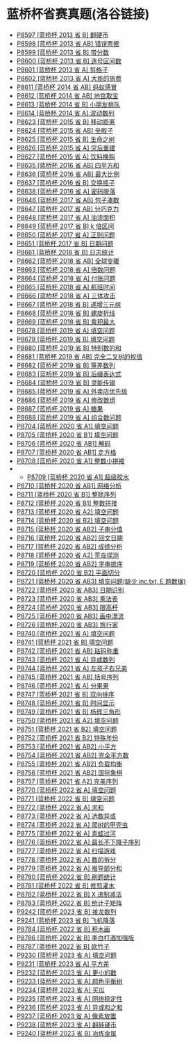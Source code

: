 # 蓝桥杯省赛真题(洛谷链接)
- [P8597 [蓝桥杯 2013 省 B] 翻硬币](https://www.luogu.com.cn/problem/P8597)
- [P8598 [蓝桥杯 2013 省 AB] 错误票据](https://www.luogu.com.cn/problem/P8598)
- [P8599 [蓝桥杯 2013 省 B] 带分数](https://www.luogu.com.cn/problem/P8599)
- [P8600 [蓝桥杯 2013 省 B] 连号区间数](https://www.luogu.com.cn/problem/P8600)
- [P8601 [蓝桥杯 2013 省 A] 剪格子](https://www.luogu.com.cn/problem/P8601)
- [P8602 [蓝桥杯 2013 省 A] 大臣的旅费](https://www.luogu.com.cn/problem/P8602)
- [P8611 [蓝桥杯 2014 省 AB] 蚂蚁感冒](https://www.luogu.com.cn/problem/P8611)
- [P8612 [蓝桥杯 2014 省 AB] 地宫取宝](https://www.luogu.com.cn/problem/P8612)
- [P8613 [蓝桥杯 2014 省 B] 小朋友排队](https://www.luogu.com.cn/problem/P8613)
- [P8614 [蓝桥杯 2014 省 A] 波动数列](https://www.luogu.com.cn/problem/P8614)
- [P8623 [蓝桥杯 2015 省 B] 移动距离](https://www.luogu.com.cn/problem/P8623)
- [P8624 [蓝桥杯 2015 省 AB] 垒骰子](https://www.luogu.com.cn/problem/P8624)
- [P8625 [蓝桥杯 2015 省 B] 生命之树](https://www.luogu.com.cn/problem/P8625)
- [P8626 [蓝桥杯 2015 省 A] 灾后重建](https://www.luogu.com.cn/problem/P8626)
- [P8627 [蓝桥杯 2015 省 A] 饮料换购](https://www.luogu.com.cn/problem/P8627)
- [P8635 [蓝桥杯 2016 省 AB] 四平方和](https://www.luogu.com.cn/problem/P8635)
- [P8636 [蓝桥杯 2016 省 AB] 最大比例](https://www.luogu.com.cn/problem/P8636)
- [P8637 [蓝桥杯 2016 省 B] 交换瓶子](https://www.luogu.com.cn/problem/P8637)
- [P8638 [蓝桥杯 2016 省 A] 密码脱落](https://www.luogu.com.cn/problem/P8638)
- [P8646 [蓝桥杯 2017 省 AB] 包子凑数](https://www.luogu.com.cn/problem/P8646)
- [P8647 [蓝桥杯 2017 省 AB] 分巧克力](https://www.luogu.com.cn/problem/P8647)
- [P8648 [蓝桥杯 2017 省 A] 油漆面积](https://www.luogu.com.cn/problem/P8648)
- [P8649 [蓝桥杯 2017 省 B] k 倍区间](https://www.luogu.com.cn/problem/P8649)
- [P8650 [蓝桥杯 2017 省 A] 正则问题](https://www.luogu.com.cn/problem/P8650)
- [P8651 [蓝桥杯 2017 省 B] 日期问题](https://www.luogu.com.cn/problem/P8651)
- [P8661 [蓝桥杯 2018 省 B] 日志统计](https://www.luogu.com.cn/problem/P8661)
- [P8662 [蓝桥杯 2018 省 AB] 全球变暖](https://www.luogu.com.cn/problem/P8662)
- [P8663 [蓝桥杯 2018 省 A] 倍数问题](https://www.luogu.com.cn/problem/P8663)
- [P8664 [蓝桥杯 2018 省 A] 付账问题](https://www.luogu.com.cn/problem/P8664)
- [P8665 [蓝桥杯 2018 省 A] 航班时间](https://www.luogu.com.cn/problem/P8665)
- [P8666 [蓝桥杯 2018 省 A] 三体攻击](https://www.luogu.com.cn/problem/P8666)
- [P8667 [蓝桥杯 2018 省 B] 递增三元组](https://www.luogu.com.cn/problem/P8667)
- [P8668 [蓝桥杯 2018 省 B] 螺旋折线](https://www.luogu.com.cn/problem/P8668)
- [P8669 [蓝桥杯 2018 省 B] 乘积最大](https://www.luogu.com.cn/problem/P8669)
- [P8678 [蓝桥杯 2019 省 A] 填空问题](https://www.luogu.com.cn/problem/P8678)
- [P8679 [蓝桥杯 2019 省 B] 填空问题](https://www.luogu.com.cn/problem/P8679)
- [P8680 [蓝桥杯 2019 省 B] 特别数的和](https://www.luogu.com.cn/problem/P8680)
- [P8681 [蓝桥杯 2019 省 AB] 完全二叉树的权值](https://www.luogu.com.cn/problem/P8681)
- [P8682 [蓝桥杯 2019 省 B] 等差数列](https://www.luogu.com.cn/problem/P8682)
- [P8683 [蓝桥杯 2019 省 B] 后缀表达式](https://www.luogu.com.cn/problem/P8683)
- [P8684 [蓝桥杯 2019 省 B] 灵能传输](https://www.luogu.com.cn/problem/P8684)
- [P8685 [蓝桥杯 2019 省 A] 外卖店优先级](https://www.luogu.com.cn/problem/P8685)
- [P8686 [蓝桥杯 2019 省 A] 修改数组](https://www.luogu.com.cn/problem/P8686)
- [P8687 [蓝桥杯 2019 省 A] 糖果](https://www.luogu.com.cn/problem/P8687)
- [P8688 [蓝桥杯 2019 省 A] 组合数问题](https://www.luogu.com.cn/problem/P8688)
- [P8704 [蓝桥杯 2020 省 A1] 填空问题](https://www.luogu.com.cn/problem/P8704)
- [P8705 [蓝桥杯 2020 省 B1] 填空问题](https://www.luogu.com.cn/problem/P8705)
- [P8706 [蓝桥杯 2020 省 AB1] 解码](https://www.luogu.com.cn/problem/P8706)
- [P8707 [蓝桥杯 2020 省 AB1] 走方格](https://www.luogu.com.cn/problem/P8707)
- [P8708 [蓝桥杯 2020 省 A1] 整数小拼接](https://www.luogu.com.cn/problem/P8708)
- - [P8709 [蓝桥杯 2020 省 A1] 超级胶水](https://www.luogu.com.cn/problem/P8709)
- [P8710 [蓝桥杯 2020 省 AB1] 网络分析](https://www.luogu.com.cn/problem/P8710)
- [P8711 [蓝桥杯 2020 省 B1] 整除序列](https://www.luogu.com.cn/problem/P8711)
- [P8712 [蓝桥杯 2020 省 B1] 整数拼接](https://www.luogu.com.cn/problem/P8712)
- [P8713 [蓝桥杯 2020 省 A2] 填空问题](https://www.luogu.com.cn/problem/P8713)
- [P8714 [蓝桥杯 2020 省 B2] 填空问题](https://www.luogu.com.cn/problem/P8714)
- [P8715 [蓝桥杯 2020 省 AB2] 子串分值](https://www.luogu.com.cn/problem/P8715)
- [P8716 [蓝桥杯 2020 省 AB2] 回文日期](https://www.luogu.com.cn/problem/P8716)
- [P8717 [蓝桥杯 2020 省 AB2] 成绩分析](https://www.luogu.com.cn/problem/P8717)
- [P8718 [蓝桥杯 2020 省 A2] 荒岛探测](https://www.luogu.com.cn/problem/P8718)
- [P8719 [蓝桥杯 2020 省 AB2] 字串排序](https://www.luogu.com.cn/problem/P8719)
- [P8720 [蓝桥杯 2020 省 B2] 平面切分](https://www.luogu.com.cn/problem/P8720)
- [P8721 [蓝桥杯 2020 省 AB3] 填空问题(缺少 inc.txt, E 题数据)](https://www.luogu.com.cn/problem/P8721)
- [P8722 [蓝桥杯 2020 省 AB3] 日期识别](https://www.luogu.com.cn/problem/P8722)
- [P8723 [蓝桥杯 2020 省 AB3] 乘法表](https://www.luogu.com.cn/problem/P8723)
- [P8724 [蓝桥杯 2020 省 AB3] 限高杆](https://www.luogu.com.cn/problem/P8724)
- [P8725 [蓝桥杯 2020 省 AB3] 画中漂流](https://www.luogu.com.cn/problem/P8725)
- [P8726 [蓝桥杯 2020 省 AB3] 旅行家](https://www.luogu.com.cn/problem/P8726)
- [P8740 [蓝桥杯 2021 省 A] 填空问题](https://www.luogu.com.cn/problem/P8740)
- [P8741 [蓝桥杯 2021 省 B] 填空问题](https://www.luogu.com.cn/problem/P8741)
- [P8742 [蓝桥杯 2021 省 AB] 砝码称重](https://www.luogu.com.cn/problem/P8742)
- [P8743 [蓝桥杯 2021 省 A] 异或数列](https://www.luogu.com.cn/problem/P8743)
- [P8744 [蓝桥杯 2021 省 A] 左孩子右兄弟](https://www.luogu.com.cn/problem/P8744)
- [P8745 [蓝桥杯 2021 省 AB] 括号序列](https://www.luogu.com.cn/problem/P8745)
- [P8746 [蓝桥杯 2021 省 A] 分果果](https://www.luogu.com.cn/problem/P8746)
- [P8747 [蓝桥杯 2021 省 B] 双向排序](https://www.luogu.com.cn/problem/P8747)
- [P8748 [蓝桥杯 2021 省 B] 时间显示](https://www.luogu.com.cn/problem/P8748)
- [P8749 [蓝桥杯 2021 省 B] 杨辉三角形](https://www.luogu.com.cn/problem/P8749)
- [P8750 [蓝桥杯 2021 省 A2] 填空问题](https://www.luogu.com.cn/problem/P8750)
- [P8751 [蓝桥杯 2021 省 B2] 填空问题](https://www.luogu.com.cn/problem/P8751)
- [P8752 [蓝桥杯 2021 省 B2] 特殊年份](https://www.luogu.com.cn/problem/P8752)
- [P8753 [蓝桥杯 2021 省 AB2] 小平方](https://www.luogu.com.cn/problem/P8753)
- [P8754 [蓝桥杯 2021 省 AB2] 完全平方数](https://www.luogu.com.cn/problem/P8754)
- [P8755 [蓝桥杯 2021 省 AB2] 负载均衡](https://www.luogu.com.cn/problem/P8755)
- [P8756 [蓝桥杯 2021 省 AB2] 国际象棋](https://www.luogu.com.cn/problem/P8756)
- [P8757 [蓝桥杯 2021 省 A2] 完美序列](https://www.luogu.com.cn/problem/P8757)
- [P8770 [蓝桥杯 2022 省 A] 填空问题](https://www.luogu.com.cn/problem/P8770)
- [P8771 [蓝桥杯 2022 省 B] 填空问题](https://www.luogu.com.cn/problem/P8771)
- [P8772 [蓝桥杯 2022 省 A] 求和](https://www.luogu.com.cn/problem/P8772)
- [P8773 [蓝桥杯 2022 省 A] 选数异或](https://www.luogu.com.cn/problem/P8773)
- [P8774 [蓝桥杯 2022 省 A] 爬树的甲壳虫](https://www.luogu.com.cn/problem/P8774)
- [P8775 [蓝桥杯 2022 省 A] 青蛙过河](https://www.luogu.com.cn/problem/P8775)
- [P8776 [蓝桥杯 2022 省 A] 最长不下降子序列](https://www.luogu.com.cn/problem/P8776)
- [P8777 [蓝桥杯 2022 省 A] 扫描游戏](https://www.luogu.com.cn/problem/P8777)
- [P8778 [蓝桥杯 2022 省 A] 数的拆分](https://www.luogu.com.cn/problem/P8778)
- [P8779 [蓝桥杯 2022 省 A] 推导部分和](https://www.luogu.com.cn/problem/P8779)
- [P8780 [蓝桥杯 2022 省 B] 刷题统计](https://www.luogu.com.cn/problem/P8780)
- [P8781 [蓝桥杯 2022 省 B] 修剪灌木](https://www.luogu.com.cn/problem/P8781)
- [P8782 [蓝桥杯 2022 省 B] X 进制减法](https://www.luogu.com.cn/problem/P8782)
- [P8783 [蓝桥杯 2022 省 B] 统计子矩阵](https://www.luogu.com.cn/problem/P8783)
- [P9242 [蓝桥杯 2023 省 B] 接龙数列](https://www.luogu.com.cn/problem/P9242)
- [P9241 [蓝桥杯 2023 省 B] 飞机降落](https://www.luogu.com.cn/problem/P9241)
- [P8784 [蓝桥杯 2022 省 B] 积木画](https://www.luogu.com.cn/problem/P8784)
- [P8786 [蓝桥杯 2022 省 B] 李白打酒加强版](https://www.luogu.com.cn/problem/P8786)
- [P8787 [蓝桥杯 2022 省 B] 砍竹子](https://www.luogu.com.cn/problem/P8787)
- [P9230 [蓝桥杯 2023 省 A] 填空问题](https://www.luogu.com.cn/problem/P9230)
- [P9231 [蓝桥杯 2023 省 A] 平方差](https://www.luogu.com.cn/problem/P9231)
- [P9232 [蓝桥杯 2023 省 A] 更小的数](https://www.luogu.com.cn/problem/P9232)
- [P9233 [蓝桥杯 2023 省 A] 颜色平衡树](https://www.luogu.com.cn/problem/P9233)
- [P9234 [蓝桥杯 2023 省 A] 买瓜](https://www.luogu.com.cn/problem/P9234)
- [P9235 [蓝桥杯 2023 省 A] 网络稳定性](https://www.luogu.com.cn/problem/P9235)
- [P9236 [蓝桥杯 2023 省 A] 异或和之和](https://www.luogu.com.cn/problem/P9236)
- [P9237 [蓝桥杯 2023 省 A] 像素放置](https://www.luogu.com.cn/problem/P9237)
- [P9238 [蓝桥杯 2023 省 A] 翻转硬币](https://www.luogu.com.cn/problem/P9238)
- [P9240 [蓝桥杯 2023 省 B] 冶炼金属](https://www.luogu.com.cn/problem/P9240)